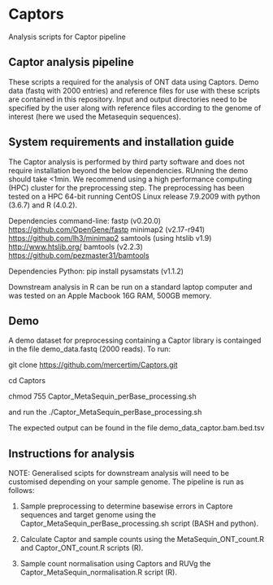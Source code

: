 # Captors
Analysis scripts for Captor pipeline

## Captor analysis pipeline
These scripts a required for the analysis of ONT data using Captors. Demo data (fastq with 2000 entries) and reference files for use with these scripts are contained in this repository. Input and output directories need to be specified by the user along with reference files according to the genome of interest (here we used the Metasequin sequences).

## System requirements and installation guide
The Captor analysis is performed by third party software and does not require installation beyond the below dependencies. RUnning the demo should take <1min. We recommend using a high performance computing (HPC) cluster for the preprocessing step. The preprocessing has been tested on a HPC 64-bit running CentOS Linux release 7.9.2009 with python (3.6.7) and R (4.0.2).

Dependencies command-line:
fastp (v0.20.0) https://github.com/OpenGene/fastp
minimap2 (v2.17-r941) https://github.com/lh3/minimap2
samtools (using htslib v1.9) http://www.htslib.org/
bamtools (v2.2.3) https://github.com/pezmaster31/bamtools

Dependencies Python:
pip install pysamstats (v1.1.2)

Downstream analysis in R can be run on a standard laptop computer and was tested on an Apple Macbook 16G RAM, 500GB memory.

## Demo
A demo dataset for preprocessing containing a Captor library is containged in the file demo_data.fastq (2000 reads). To run:

git clone https://github.com/mercertim/Captors.git

cd Captors

chmod 755 Captor_MetaSequin_perBase_processing.sh

and run the ./Captor_MetaSequin_perBase_processing.sh

The expected output can be found in the file demo_data_captor.bam.bed.tsv

## Instructions for analysis
NOTE: Generalised scipts for downstream analysis will need to be customised depending on your sample genome. The pipeline is run as follows:
1. Sample preprocessing to determine basewise errors in Captore sequences and target genome using the Captor_MetaSequin_perBase_processing.sh script (BASH and python).

2. Calculate Captor and sample counts using the MetaSequin_ONT_count.R and Captor_ONT_count.R scripts (R).

3. Sample count normalisation using Captors and RUVg the Captor_MetaSequin_normalisation.R script (R).

